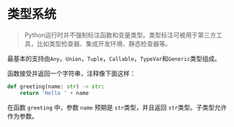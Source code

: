# 类型系统

> Python运行时并不强制标注函数和变量类型。类型标注可被用于第三方工具，比如类型检查器、集成开发环境、静态检查器等。

最基本的支持由`Any`，`Union`，`Tuple`，`Callable`，`TypeVar`和`Generic`类型组成。

函数接受并返回一个字符串，注释像下面这样：

```python
def greeting(name: str) -> str:
    return 'Hello ' + name
```

在函数 `greeting` 中，参数 `name` 预期是 `str`类型，并且返回 `str`类型。子类型允许作为参数。